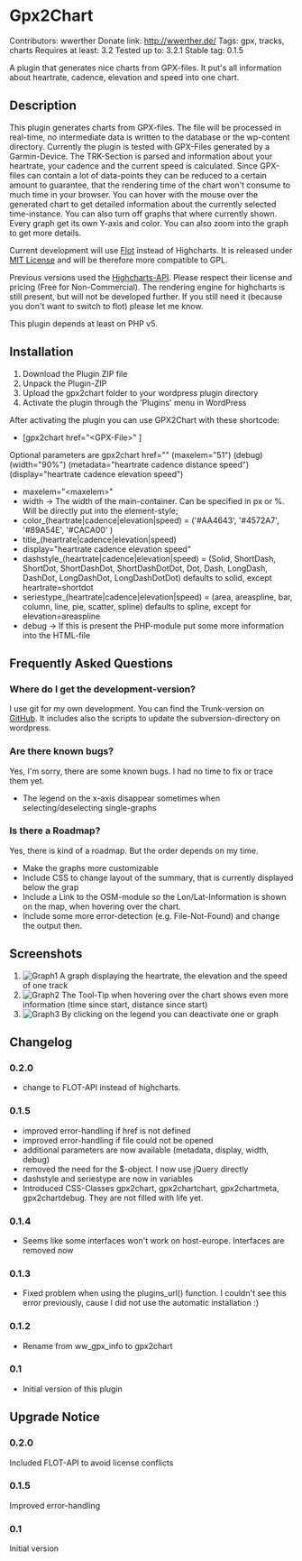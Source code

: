 # Gpx2Chart #

Contributors: wwerther
Donate link: http://wwerther.de/
Tags: gpx, tracks, charts
Requires at least: 3.2
Tested up to: 3.2.1
Stable tag: 0.1.5

A plugin that generates nice charts from GPX-files. It put's all information about heartrate, cadence, elevation and speed into one chart. 

## Description ##

This plugin generates charts from GPX-files. The file will be processed in real-time, no intermediate data is written to the database or the wp-content directory. Currently the plugin is tested with GPX-Files generated by a Garmin-Device.
The TRK-Section is parsed and information about your heartrate, your cadence and the current speed is calculated. Since GPX-files can contain a lot of data-points they can be reduced to a certain amount to guarantee, that the rendering time of the chart won't consume to much time in your browser.
You can hover with the mouse over the generated chart to get detailed information about the currently selected time-instance. You can also turn off graphs that where currently shown. Every graph get its own Y-axis and color.
You can also zoom into the graph to get more details.

Current development will use [Flot](http://code.google.com/p/flot/) instead of Highcharts. It is released under [MIT License](http://www.opensource.org/licenses/mit-license.php) and will be therefore more compatible to GPL.

Previous versions used the [Highcharts-API](http://www.highcharts.com/). Please respect their license and pricing (Free for Non-Commercial). The rendering engine for highcharts is still present, but will not be developed further. If you still need it (because you don't want to switch to flot) please let me know.

This plugin depends at least on PHP v5.

## Installation ##

1. Download the Plugin ZIP file
1. Unpack the Plugin-ZIP
1. Upload the gpx2chart folder to your wordpress plugin directory
1. Activate the plugin through the 'Plugins' menu in WordPress

After activating the plugin you can use GPX2Chart with these shortcode:

* \[gpx2chart href="\<GPX-File\>" \]

Optional parameters are
gpx2chart href="<GPX-Source>" (maxelem="51") (debug) (width="90%") (metadata="heartrate cadence distance speed") (display="heartrate cadence elevation speed")

* maxelem="\<maxelem\>"
* width	\-\> The width of the main-container. Can be specified in px or %. Will be directly put into the element-style;
* color\_(heartrate|cadence|elevation|speed) = ('#AA4643', '#4572A7', '#89A54E', '#CACA00' )
* title\_(heartrate|cadence|elevation|speed)
* display="heartrate cadence elevation speed"
* dashstyle\_(heartrate|cadence|elevation|speed) = (Solid, ShortDash, ShortDot, ShortDashDot, ShortDashDotDot, Dot, Dash, LongDash, DashDot, LongDashDot, LongDashDotDot) defaults to solid, except heartrate=shortdot
* seriestype\_(heartrate|cadence|elevation|speed) = (area, areaspline, bar, column, line, pie, scatter, spline) defaults to spline, except for elevation=areaspline
* debug \-\> If this is present the PHP-module put some more information into the HTML-file

## Frequently Asked Questions ##

### Where do I get the development-version? ###

I use git for my own development. You can find the Trunk-version on [GitHub](https://github.com/wwerther/Wordpress-GPX-Plugin). It includes also the scripts to update the subversion-directory on wordpress.

### Are there known bugs? ###

Yes, I'm sorry, there are some known bugs. I had no time to fix or trace them yet.

* The legend on the x-axis disappear sometimes when selecting/deselecting single-graphs

### Is there a Roadmap? ###

Yes, there is kind of a roadmap. But the order depends on my time.

* Make the graphs more customizable
* Include CSS to change layout of the summary, that is currently displayed below the grap
* Include a Link to the OSM-module so the Lon/Lat-Information is shown on the map, when hovering over the chart.
* Include some more error-detection (e.g. File-Not-Found) and change the output then.

## Screenshots ##

1. ![Graph1][screenshot1] A graph displaying the heartrate, the elevation and the speed of one track
2. ![Graph2][screenshot2] The Tool-Tip when hovering over the chart shows even more information (time since start, distance since start)
3. ![Graph3][screenshot3] By clicking on the legend you can deactivate one or graph

## Changelog ##

### 0.2.0 ###

* change to FLOT-API instead of highcharts. 

### 0.1.5 ###

* improved error-handling if href is not defined
* improved error-handling if file could not be opened
* additional parameters are now available (metadata, display, width, debug)
* removed the need for the $-object. I now use jQuery directly
* dashstyle and seriestype are now in variables
* Introduced CSS-Classes gpx2chart, gpx2chartchart, gpx2chartmeta, gpx2chartdebug. They are not filled with life yet.

### 0.1.4 ###

* Seems like some interfaces won't work on host-europe. Interfaces are removed now

### 0.1.3 ###

* Fixed problem when using the plugins\_url() function. I couldn't see this error previously, cause I did not use the automatic installation :)

### 0.1.2 ###

* Rename from ww\_gpx\_info to gpx2chart

### 0.1 ###

* Initial version of this plugin

## Upgrade Notice ##

### 0.2.0 ###

Included FLOT-API to avoid license conflicts

### 0.1.5 ###

Improved error-handling

### 0.1 ###

Initial version

[screenshot1]: https://github.com/wwerther/Wordpress-GPX-Plugin/raw/master/screenshots/screenshot-1.png "Graph1"
[screenshot2]: https://github.com/wwerther/Wordpress-GPX-Plugin/raw/master/screenshots/screenshot-2.png "Graph2"
[screenshot3]: https://github.com/wwerther/Wordpress-GPX-Plugin/raw/master/screenshots/screenshot-3.png "Graph3"
